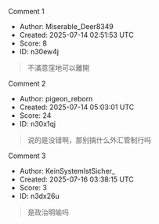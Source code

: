 Comment 1

- Author: Miserable_Deer8349
- Created: 2025-07-14 02:51:53 UTC
- Score: 8
- ID: n30ew4j

> 不滿意窪地可以離開

Comment 2

- Author: pigeon_reborn
- Created: 2025-07-14 05:03:01 UTC
- Score: 24
- ID: n30x1qj

> 说的是没错啊，那别搞什么外汇管制行吗

Comment 3

- Author: KeinSystemIstSicher_
- Created: 2025-07-16 03:38:15 UTC
- Score: 3
- ID: n3dx26u

> 是政治明喻吗
